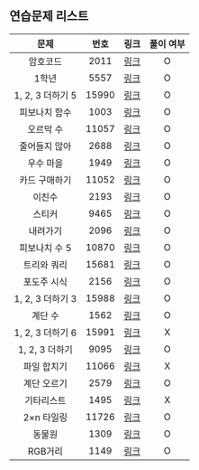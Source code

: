 ## 연습문제 리스트
|문제|번호|링크|풀이 여부|
|:---:|:---:|:---:|:---:|
|암호코드|2011|[링크](http://boj.kr/2011)|O|
|1학년|5557|[링크](http://boj.kr/5557)|O|
|1, 2, 3 더하기 5|15990|[링크](http://boj.kr/15990)|O|
|피보나치 함수|1003|[링크](http://boj.kr/1003)|O|
|오르막 수|11057|[링크](http://boj.kr/11057)|O|
|줄어들지 않아|2688|[링크](http://boj.kr/2688)|O|
|우수 마을|1949|[링크](http://boj.kr/1949)|O|
|카드 구매하기|11052|[링크](http://boj.kr/11052)|O|
|이친수|2193|[링크](http://boj.kr/2193)|O|
|스티커|9465|[링크](http://boj.kr/9465)|O|
|내려가기|2096|[링크](http://boj.kr/2096)|O|
|피보나치 수 5|10870|[링크](http://boj.kr/10870)|O|
|트리와 쿼리|15681|[링크](http://boj.kr/15681)|O|
|포도주 시식|2156|[링크](http://boj.kr/2156)|O|
|1, 2, 3 더하기 3|15988|[링크](http://boj.kr/15988)|O|
|계단 수|1562|[링크](http://boj.kr/1562)|O|
|1, 2, 3 더하기 6|15991|[링크](http://boj.kr/15991)|X|
|1, 2, 3 더하기|9095|[링크](http://boj.kr/9095)|O|
|파일 합치기|11066|[링크](http://boj.kr/11066)|X|
|계단 오르기|2579|[링크](http://boj.kr/2579)|O|
|기타리스트|1495|[링크](http://boj.kr/1495)|X|
|2×n 타일링|11726|[링크](http://boj.kr/11726)|O|
|동물원|1309|[링크](http://boj.kr/1309)|O|
|RGB거리|1149|[링크](http://boj.kr/1149)|O|
